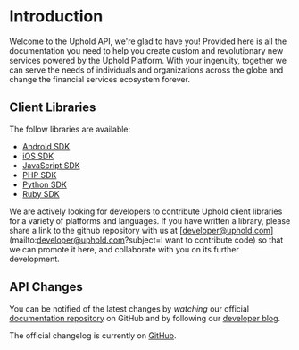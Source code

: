 # Introduction

Welcome to the Uphold API, we're glad to have you! Provided here is all the documentation you need to help you create custom and revolutionary new services powered by the Uphold Platform. With your ingenuity, together we can serve the needs of individuals and organizations across the globe and change the financial services ecosystem forever.

## Client Libraries

The follow libraries are available:

- [Android SDK](https://github.com/uphold/uphold-sdk-android)
- [iOS SDK](https://github.com/uphold/uphold-sdk-ios)
- [JavaScript SDK](https://github.com/uphold/uphold-sdk-javascript)
- [PHP SDK](https://github.com/seegno/uphold-sdk-php)
- [Python SDK](https://github.com/byrnereese/uphold-sdk-python)
- [Ruby SDK](https://github.com/subvisual/uphold-sdk-ruby)

We are actively looking for developers to contribute Uphold client libraries for a variety of platforms and languages. If you have written a library, please share a link to the github repository with us at [developer@uphold.com](mailto:developer@uphold.com?subject=I want to contribute code) so that we can promote it here, and collaborate with you on its further development.

## API Changes

You can be notified of the latest changes by _watching_ our official [documentation repository](https://github.com/uphold/docs/) on GitHub and by following our [developer blog](https://uphold.com/en/developer/blog).

The official changelog is currently on [GitHub](https://github.com/uphold/docs/releases).
